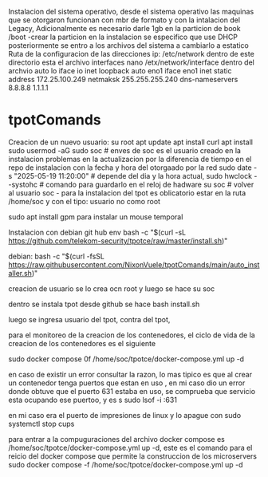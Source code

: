 Instalacion del sistema operativo, desde el sistema operativo las maquinas que se otorgaron funcionan con mbr de formato y con la intalacion del Legacy,
Adicionalmente es necesario darle 1gb en la particion de book /boot -crear la particion
en la instalacion se especifico que use DHCP posteriormente se entro a los archivos del sistema a cambiarlo a estatico
Ruta de la configuracion de las direcciones ip:
/etc/network
dentro de este directorio esta el archivo interfaces 
nano /etx/network/interface
dentro del archvio 
auto lo
iface io inet loopback
auto eno1
iface eno1 inet static
  address 172.25.100.249
  netmaksk 255.255.255.240
  dns-nameservers 8.8.8.8 1.1.1.1

# tpotComands
Creacion de un nuevo usuario:
su root
apt update
apt install curl
apt install sudo
usermod -aG sudo soc     # enves de soc es el usuario creado en la instalacion
problemas en la actualizacion por la diferencia de tiempo en el repo de instalacion con la fecha y hora del otorgaado por la red
sudo date -s "2025-05-19 11:20:00" # depende del dia y la hora actual,
sudo hwclock --systohc # comando para guardarlo  en el reloj de hadware
su soc # volver al usuario soc - para la instalacion del tpot es oblicatorio estar en la ruta 
/home/soc y con el tipo: usuario no como root

sudo apt install gpm
para instalar un mouse temporal


Instalacion con debian
git hub
env bash -c "$(curl -sL https://github.com/telekom-security/tpotce/raw/master/install.sh)"

debian:
bash -c "$(curl -fsSL https://raw.githubusercontent.com/NixonVuele/tpotComands/main/auto_installer.sh)"

creacion de usuario se lo crea ocn root y luego se hace su soc

dentro se instala tpot desde github
se hace bash install.sh

luego se ingresa usuario del tpot,
contra del tpot, 

para el monitoreo de la creacion de los contenedores, el ciclo de vida de la creacion de los contenedores es el siguiente

sudo docker compose 0f /home/soc/tpotce/docker-compose.yml up -d

en caso de existir un error consultar la razon, lo mas tipico es que al crear un contenedor tenga puertos que estan en uso , en mi caso dio un error 
donde obtuve que el puerto 631 estaba en uso, se comprueba que servicio esta ocupando ese puertoo, y es s
sudo lsof -i :631

en mi caso era el puerto de impresiones de linux y lo apague con 
sudo systemctl stop cups

para entrar a la compuguraciones del archivo docker compose es 
/home/soc/tpotce/docker-compose.yml up -d,
este es el comando para el reicio del docker compose que permite la construccion de los microservers
sudo docker compose -f /home/soc/tpotce/docker-compose.yml up -d

